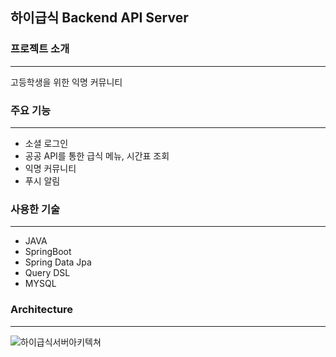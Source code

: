## 하이급식 Backend API Server

### 프로젝트 소개

---
고등학생을 위한 익명 커뮤니티

### 주요 기능

---
* 소셜 로그인
* 공공 API를 통한 급식 메뉴, 시간표 조회
* 익명 커뮤니티
* 푸시 알림

### 사용한 기술

---
* JAVA
* SpringBoot
* Spring Data Jpa
* Query DSL
* MYSQL

### Architecture

---
![하이급식서버아키텍쳐](https://user-images.githubusercontent.com/19234114/175031353-59052058-cff3-4e13-bea4-8a6137e96a9c.png)





